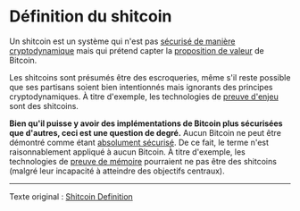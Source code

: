 Définition du shitcoin
======================

Un shitcoin est un système qui n'est pas [sécurisé de manière cryptodynamique](ch027-cryptodynamic-principles.md) mais qui prétend capter la [proposition de valeur](ch003-value-proposition.md) de Bitcoin.

Les shitcoins sont présumés être des escroqueries, même s'il reste possible que ses partisans soient bien intentionnés mais ignorants des principes cryptodynamiques. À titre d'exemple, les technologies de [preuve d'enjeu](ch072-proof-of-stake-fallacy.md) sont des shitcoins.

**Bien qu'il puisse y avoir des implémentations de Bitcoin plus sécurisées que d'autres, ceci est une question de degré.** Aucun Bitcoin ne peut être démontré comme étant [absolument sécurisé](ch004-axiom-of-resistance.md). De ce fait, le terme n'est raisonnablement appliqué à aucun Bitcoin. À titre d'exemple, les technologies de [preuve de mémoire](ch070-proof-of-memory-fallacy.md) pourraient ne pas être des shitcoins (malgré leur incapacité à atteindre des objectifs centraux).

---

Texte original : [Shitcoin Definition](https://github.com/libbitcoin/libbitcoin-system/wiki/Shitcoin-Definition)